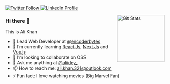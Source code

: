 <p>
  <a href="https://twitter.com/aliidey_">
    <img alt="Twitter Follow" src="https://img.shields.io/badge/Twitter-1DA1F2?style=for-the-badge&logo=twitter&logoColor=white">
  </a>
  
  <a href="https://www.linkedin.com/in/alis-here/">
    <img alt="LinkedIn Profile" src="https://img.shields.io/badge/LinkedIn-0077B5?style=for-the-badge&logo=linkedin&logoColor=white">
  </a>
</p>

<a href="https://github.com/ali-here"><img alt="Git Stats" src="https://github-readme-stats.vercel.app/api?username=ali-here&show_icons=true&theme=dark" align="right" height="150" /></a>

### Hi there 👋

This is Ali Khan

- 🔭 Lead Web Developer at [@encoderbytes](https://github.com/EncoderBytes)
- 🌱 I’m currently learning [React.Js](https://flutter.dev/), [Next.Js](https://nextjs.org//) and [Vue.js](https://vuejs.org/)
- 👯 I’m looking to collaborate on OSS
- 💬 Ask me anything at [@aliidey_](https://twitter.com/aliidey_)
- 📫 How to reach me: [ali.khan.321@outlook.com](mailto:ali.khan.321@outlook.com)
- ⚡ Fun fact: I love watching movies (Big Marvel Fan)
